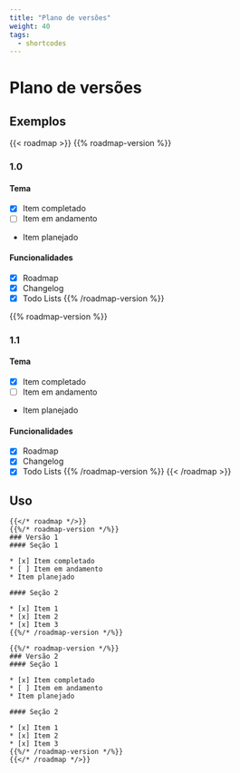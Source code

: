 ```yaml
---
title: "Plano de versões"
weight: 40
tags:
  - shortcodes
---
```


# Plano de versões

## Exemplos

{{< roadmap >}}
{{% roadmap-version %}}
### 1.0
#### Tema

* [x] Item completado
* [ ] Item em andamento
* Item planejado

#### Funcionalidades

* [x] Roadmap
* [x] Changelog
* [x] Todo Lists
{{% /roadmap-version %}}

{{% roadmap-version %}}
### 1.1
#### Tema

* [x] Item completado
* [ ] Item em andamento
* Item planejado

#### Funcionalidades

* [x] Roadmap
* [x] Changelog
* [x] Todo Lists
{{% /roadmap-version %}}
{{< /roadmap >}}

## Uso

```
{{</* roadmap */>}}
{{%/* roadmap-version */%}}
### Versão 1
#### Seção 1

* [x] Item completado
* [ ] Item em andamento
* Item planejado

#### Seção 2

* [x] Item 1
* [x] Item 2
* [x] Item 3
{{%/* /roadmap-version */%}}

{{%/* roadmap-version */%}}
### Versão 2
#### Seção 1

* [x] Item completado
* [ ] Item em andamento
* Item planejado

#### Seção 2

* [x] Item 1
* [x] Item 2
* [x] Item 3
{{%/* /roadmap-version */%}}
{{</* /roadmap */>}}
```

